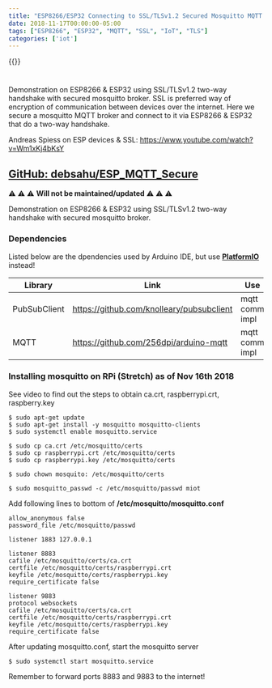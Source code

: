 ```yaml
---
title: "ESP8266/ESP32 Connecting to SSL/TLSv1.2 Secured Mosquitto MQTT Broker"
date: 2018-11-17T00:00:00-05:00
tags: ["ESP8266", "ESP32", "MQTT", "SSL", "IoT", "TLS"]
categories: ['iot']
---
```


{{<youtube ytQUbyab4es>}}

#

Demonstration on ESP8266 & ESP32 using SSL/TLSv1.2 two-way handshake with secured mosquitto broker. SSL is preferred way of encryption of communication between devices over the internet. Here we secure a mosquitto MQTT broker and connect to it via ESP8266 & ESP32 that do a two-way handshake.

Andreas Spiess on ESP devices & SSL: https://www.youtube.com/watch?v=Wm1xKj4bKsY

## [GitHub: debsahu/ESP_MQTT_Secure](https://github.com/debsahu/ESP_MQTT_Secure)

⚠️ ⚠️ ⚠️ **Will not be maintained/updated** ⚠️ ⚠️ ⚠️

Demonstration on ESP8266 & ESP32 using SSL/TLSv1.2 two-way handshake with secured mosquitto broker.

### Dependencies

Listed below are the dpendencies used by Arduino IDE, but use **[PlatformIO](https://platformio.org/)** instead!

| Library                   | Link                                                            | Use                 |
|---------------------------|-----------------------------------------------------------------|---------------------|
|PubSubClient               |https://github.com/knolleary/pubsubclient                        |mqtt comm impl       |
|MQTT                       |https://github.com/256dpi/arduino-mqtt                           |mqtt comm impl       |

### Installing mosquitto on RPi (Stretch) as of Nov 16th 2018

See video to find out the steps to obtain ca.crt, raspberrypi.crt, raspberry.key
```
$ sudo apt-get update
$ sudo apt-get install -y mosquitto mosquitto-clients
$ sudo systemctl enable mosquitto.service 

$ sudo cp ca.crt /etc/mosquitto/certs
$ sudo cp raspberrypi.crt /etc/mosquitto/certs
$ sudo cp raspberrypi.key /etc/mosquitto/certs

$ sudo chown mosquito: /etc/mosquitto/certs 

$ sudo mosquitto_passwd -c /etc/mosquitto/passwd miot
```
Add following lines to bottom of **/etc/mosquitto/mosquitto.conf**
```
allow_anonymous false
password_file /etc/mosquitto/passwd

listener 1883 127.0.0.1

listener 8883
cafile /etc/mosquitto/certs/ca.crt
certfile /etc/mosquitto/certs/raspberrypi.crt
keyfile /etc/mosquitto/certs/raspberrypi.key
require_certificate false

listener 9883
protocol websockets
cafile /etc/mosquitto/certs/ca.crt
certfile /etc/mosquitto/certs/raspberrypi.crt
keyfile /etc/mosquitto/certs/raspberrypi.key
require_certificate false

```
After updating mosquitto.conf, start the mosquitto server
```
$ sudo systemctl start mosquitto.service 
```
Remember to forward ports 8883 and 9883 to the internet!
